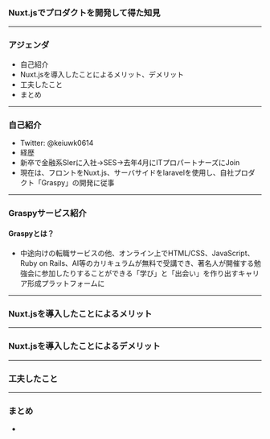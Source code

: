 ### Nuxt.jsでプロダクトを開発して得た知見


---


### アジェンダ

- 自己紹介  
- Nuxt.jsを導入したことによるメリット、デメリット  
- 工夫したこと  
- まとめ  

---


### 自己紹介

- Twitter: @keiuwk0614  
- 経歴  
 - 新卒で金融系SIerに入社→SES→去年4月にITプロパートナーズにJoin  
 - 現在は、フロントをNuxt.js、サーバサイドをlaravelを使用し、自社プロダクト「Graspy」の開発に従事  

---

### Graspyサービス紹介

#### Graspyとは？  
- 中途向けの転職サービスの他、オンライン上でHTML/CSS、JavaScript、Ruby on Rails、AI等のカリキュラムが無料で受講でき、著名人が開催する勉強会に参加したりすることができる「学び」と「出会い」を作り出すキャリア形成プラットフォームに

---

### Nuxt.jsを導入したことによるメリット




---

### Nuxt.jsを導入したことによるデメリット


---

### 工夫したこと


---

### まとめ

- 
